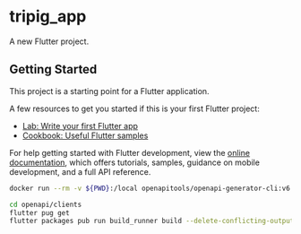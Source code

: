 # tripig_app

A new Flutter project.

## Getting Started

This project is a starting point for a Flutter application.

A few resources to get you started if this is your first Flutter project:

- [Lab: Write your first Flutter app](https://docs.flutter.dev/get-started/codelab)
- [Cookbook: Useful Flutter samples](https://docs.flutter.dev/cookbook)

For help getting started with Flutter development, view the
[online documentation](https://docs.flutter.dev/), which offers tutorials,
samples, guidance on mobile development, and a full API reference.

```bash
docker run --rm -v ${PWD}:/local openapitools/openapi-generator-cli:v6.6.0 generate -g dart-dio -i /local/api/openapi/openapi.yml -o /local/openapi/clients -p pubName=tripig_api

cd openapi/clients
flutter pug get
flutter packages pub run build_runner build --delete-conflicting-outputs
```
